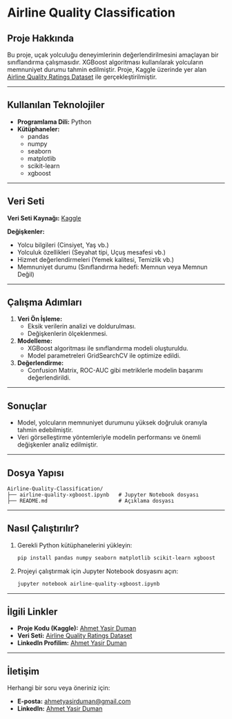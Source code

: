# Airline Quality Classification

## Proje Hakkında
Bu proje, uçak yolculuğu deneyimlerinin değerlendirilmesini amaçlayan bir sınıflandırma çalışmasıdır. XGBoost algoritması kullanılarak yolcuların memnuniyet durumu tahmin edilmiştir. Proje, Kaggle üzerinde yer alan [Airline Quality Ratings Dataset](https://www.kaggle.com/datasets/mikhail1681/airline-quality-ratings) ile gerçekleştirilmiştir.

---

## Kullanılan Teknolojiler
- **Programlama Dili:** Python
- **Kütüphaneler:**
  - pandas
  - numpy
  - seaborn
  - matplotlib
  - scikit-learn
  - xgboost

---

## Veri Seti
**Veri Seti Kaynağı:** [Kaggle](https://www.kaggle.com/datasets/mikhail1681/airline-quality-ratings)

**Değişkenler:**
- Yolcu bilgileri (Cinsiyet, Yaş vb.)
- Yolculuk özellikleri (Seyahat tipi, Uçuş mesafesi vb.)
- Hizmet değerlendirmeleri (Yemek kalitesi, Temizlik vb.)
- Memnuniyet durumu (Sınıflandırma hedefi: Memnun veya Memnun Değil)

---

## Çalışma Adımları
1. **Veri Ön İşleme:**
   - Eksik verilerin analizi ve doldurulması.
   - Değişkenlerin ölçeklenmesi.
2. **Modelleme:**
   - XGBoost algoritması ile sınıflandırma modeli oluşturuldu.
   - Model parametreleri GridSearchCV ile optimize edildi.
3. **Değerlendirme:**
   - Confusion Matrix, ROC-AUC gibi metriklerle modelin başarımı değerlendirildi.
   
---

## Sonuçlar
- Model, yolcuların memnuniyet durumunu yüksek doğruluk oranıyla tahmin edebilmiştir.
- Veri görselleştirme yöntemleriyle modelin performansı ve önemli değişkenler analiz edilmiştir.

---

## Dosya Yapısı
```
Airline-Quality-Classification/
├── airline-quality-xgboost.ipynb   # Jupyter Notebook dosyası
├── README.md                       # Açıklama dosyası

```

---

## Nasıl Çalıştırılır?
1. Gerekli Python kütüphanelerini yükleyin:
   ```bash
   pip install pandas numpy seaborn matplotlib scikit-learn xgboost
   ```
2. Projeyi çalıştırmak için Jupyter Notebook dosyasını açın:
   ```bash
   jupyter notebook airline-quality-xgboost.ipynb
   ```

---

## İlgili Linkler
- **Proje Kodu (Kaggle):** [Ahmet Yasir Duman](https://www.kaggle.com/ahmetyasirduman/code)
- **Veri Seti:** [Airline Quality Ratings Dataset](https://www.kaggle.com/datasets/mikhail1681/airline-quality-ratings)
- **LinkedIn Profilim:** [Ahmet Yasir Duman](https://www.linkedin.com/in/ahmet-yasir-duman-03b689256)

---

## İletişim
Herhangi bir soru veya öneriniz için:
- **E-posta:** [ahmetyasirduman@gmail.com](mailto:ahmetyasirduman@gmail.com)
- **LinkedIn:** [Ahmet Yasir Duman](https://www.linkedin.com/in/ahmet-yasir-duman-03b689256)
